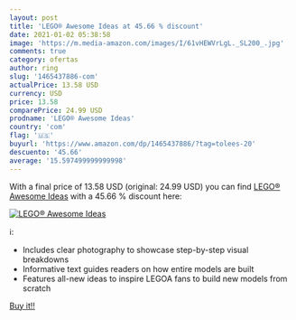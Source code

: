 ```yaml
---
layout: post
title: 'LEGO® Awesome Ideas at 45.66 % discount'
date: 2021-01-02 05:38:58
image: 'https://m.media-amazon.com/images/I/61vHEWVrLgL._SL200_.jpg'
comments: true
category: ofertas
author: ring
slug: '1465437886-com'
actualPrice: 13.58 USD
currency: USD
price: 13.58
comparePrice: 24.99 USD
prodname: 'LEGO® Awesome Ideas'
country: 'com'
flag: '🇺🇸'
buyurl: 'https://www.amazon.com/dp/1465437886/?tag=tolees-20'
descuento: '45.66'
average: '15.597499999999998'
---
```


With a final price of 13.58 USD (original: 24.99 USD) you can find [LEGO® Awesome Ideas](https://www.amazon.com/dp/1465437886/?tag=tolees-20) with a  45.66 % discount here:

[![LEGO® Awesome Ideas](https://m.media-amazon.com/images/I/61vHEWVrLgL._SL200_.jpg)](https://www.amazon.com/dp/1465437886/?tag=tolees-20)

ℹ️:

- Includes clear photography to showcase step-by-step visual breakdowns
- Informative text guides readers on how entire models are built
- Features all-new ideas to inspire LEGOA fans to build new models from scratch

[Buy it!!](https://www.amazon.com/dp/1465437886/?tag=tolees-20)
